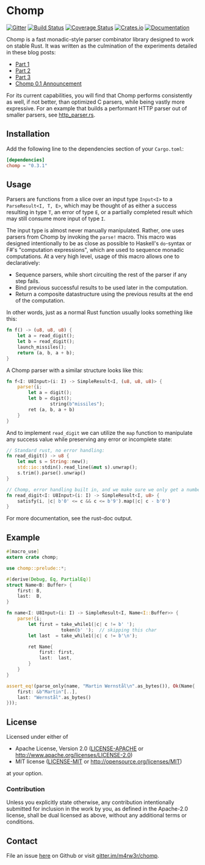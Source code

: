 # Chomp

[![Gitter](https://badges.gitter.im/m4rw3r/chomp.svg)](https://gitter.im/m4rw3r/chomp?utm_source=badge&utm_medium=badge&utm_campaign=pr-badge)
[![Build Status](https://travis-ci.org/m4rw3r/chomp.svg?branch=master)](https://travis-ci.org/m4rw3r/chomp)
[![Coverage Status](https://coveralls.io/repos/m4rw3r/chomp/badge.svg?branch=master&service=github)](https://coveralls.io/github/m4rw3r/chomp?branch=master)
[![Crates.io](https://img.shields.io/crates/v/chomp.svg)](https://crates.io/crates/chomp)
[![Documentation](https://img.shields.io/badge/rustdoc-documentation-blue.svg)](http://m4rw3r.github.io/chomp)

Chomp is a fast monadic-style parser combinator library designed to work on stable Rust. It was written as the culmination of the experiments detailed in these blog posts:

* [Part 1](http://m4rw3r.github.io/parser-combinator-experiments-rust)
* [Part 2](http://m4rw3r.github.io/parser-combinator-experiments-errors)
* [Part 3](http://m4rw3r.github.io/parser-combinator-experiments-part-3)
* [Chomp 0.1 Announcement](http://m4rw3r.github.io/parser-combinators-road-chomp-0-1)

For its current capabilities, you will find that Chomp performs consistently as well, if not better, than optimized C parsers, while being vastly more expressive. For an example that builds a performant HTTP parser out of smaller parsers, see [http_parser.rs](examples/http_parser.rs).

## Installation

Add the following line to the dependencies section of your `Cargo.toml`:

```toml
[dependencies]
chomp = "0.3.1"
```

## Usage

Parsers are functions from a slice over an input type `Input<I>` to a `ParseResult<I, T, E>`, which may be thought of as either a success resulting in type `T`, an error of type `E`, or a partially completed result which may still consume more input of type `I`.

The input type is almost never manually manipulated. Rather, one uses parsers from Chomp by invoking the `parse!` macro. This macro was designed intentionally to be as close as possible to Haskell's `do`-syntax or F#'s "computation expressions", which are used to sequence monadic computations. At a very high level, usage of this macro allows one to declaratively:

* Sequence parsers, while short circuiting the rest of the parser if any step fails.
* Bind previous successful results to be used later in the computation.
* Return a composite datastructure using the previous results at the end of the computation.

In other words, just as a normal Rust function usually looks something like this:

```rust
fn f() -> (u8, u8, u8) {
    let a = read_digit();
    let b = read_digit();
    launch_missiles();
    return (a, b, a + b);
}
```

A Chomp parser with a similar structure looks like this:

```rust
fn f<I: U8Input>(i: I) -> SimpleResult<I, (u8, u8, u8)> {
    parse!{i;
        let a = digit();
        let b = digit();
                string(b"missiles");
        ret (a, b, a + b)
    }
}
```

And to implement `read_digit` we can utilize the `map` function to manipulate any success value while preserving any error or incomplete state:

```rust
// Standard rust, no error handling:
fn read_digit() -> u8 {
    let mut s = String::new();
    std::io::stdin().read_line(&mut s).unwrap();
    s.trim().parse().unwrap()
}

// Chomp, error handling built in, and we make sure we only get a number:
fn read_digit<I: U8Input>(i: I) -> SimpleResult<I, u8> {
    satisfy(i, |c| b'0' <= c && c <= b'9').map(|c| c - b'0')
}
```

For more documentation, see the rust-doc output.

## Example

```rust
#[macro_use]
extern crate chomp;

use chomp::prelude::*;

#[derive(Debug, Eq, PartialEq)]
struct Name<B: Buffer> {
    first: B,
    last:  B,
}

fn name<I: U8Input>(i: I) -> SimpleResult<I, Name<I::Buffer>> {
    parse!{i;
        let first = take_while1(|c| c != b' ');
                    token(b' ');  // skipping this char
        let last  = take_while1(|c| c != b'\n');

        ret Name{
            first: first,
            last:  last,
        }
    }
}

assert_eq!(parse_only(name, "Martin Wernstål\n".as_bytes()), Ok(Name{
    first: &b"Martin"[..],
    last: "Wernstål".as_bytes()
}));
```

## License

Licensed under either of

 * Apache License, Version 2.0 ([LICENSE-APACHE](LICENSE-APACHE) or http://www.apache.org/licenses/LICENSE-2.0)
 * MIT license ([LICENSE-MIT](LICENSE-MIT) or http://opensource.org/licenses/MIT)

at your option.

### Contribution

Unless you explicitly state otherwise, any contribution intentionally submitted for inclusion in
the work by you, as defined in the Apache-2.0 license, shall be dual licensed as above, without any
additional terms or conditions.

## Contact

File an issue [here](https://github.com/m4rw3r/chomp/issues/new) on Github or visit [gitter.im/m4rw3r/chomp](https://gitter.im/m4rw3r/chomp).
